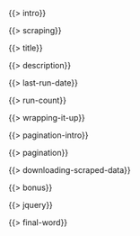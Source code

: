 {{> intro}}

{{> scraping}}

{{> title}}

{{> description}}

{{> last-run-date}}

{{> run-count}}

{{> wrapping-it-up}}

{{> pagination-intro}}

{{> pagination}}

{{> downloading-scraped-data}}

{{> bonus}}

{{> jquery}}

{{> final-word}}
